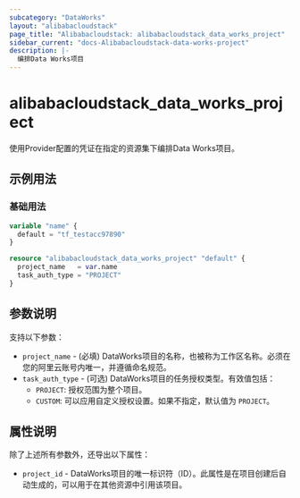 ```yaml
---
subcategory: "DataWorks"
layout: "alibabacloudstack"
page_title: "Alibabacloudstack: alibabacloudstack_data_works_project"
sidebar_current: "docs-Alibabacloudstack-data-works-project"
description: |- 
  编排Data Works项目
---
```


# alibabacloudstack_data_works_project

使用Provider配置的凭证在指定的资源集下编排Data Works项目。

## 示例用法

### 基础用法

```terraform
variable "name" {
  default = "tf_testacc97890"
}

resource "alibabacloudstack_data_works_project" "default" {
  project_name   = var.name
  task_auth_type = "PROJECT"
}
```

## 参数说明

支持以下参数：

* `project_name` - (必填) DataWorks项目的名称，也被称为工作区名称。必须在您的阿里云账号内唯一，并遵循命名规范。
* `task_auth_type` - (可选) DataWorks项目的任务授权类型。有效值包括：
  * `PROJECT`: 授权范围为整个项目。
  * `CUSTOM`: 可以应用自定义授权设置。如果不指定，默认值为 `PROJECT`。

## 属性说明

除了上述所有参数外，还导出以下属性：

* `project_id` - DataWorks项目的唯一标识符（ID）。此属性是在项目创建后自动生成的，可以用于在其他资源中引用该项目。